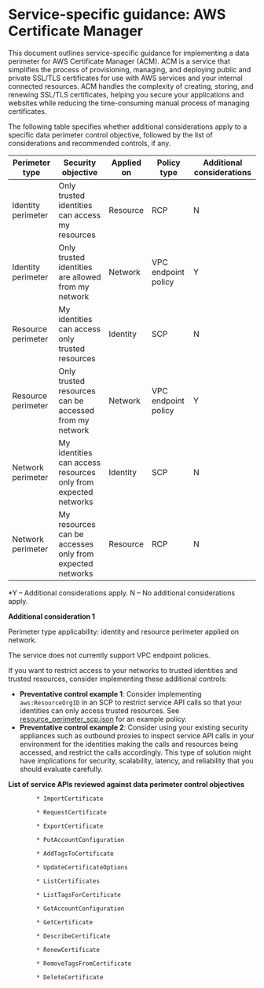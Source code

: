 
# Service-specific guidance: AWS Certificate Manager


This document outlines service-specific guidance for implementing a data perimeter for AWS Certificate Manager (ACM). ACM is a service that simplifies the process of provisioning, managing, and deploying public and private SSL/TLS certificates for use with AWS services and your internal connected resources. ACM handles the complexity of creating, storing, and renewing SSL/TLS certificates, helping you secure your applications and websites while reducing the time-consuming manual process of managing certificates.


The following table specifies whether additional considerations apply to a specific data perimeter control objective, followed by the list of considerations and recommended controls, if any.

| Perimeter type | Security objective | Applied on | Policy type | Additional considerations |
|----------------|-------------------|------------|-------------|------------------------|
| Identity perimeter | Only trusted identities can access my resources | Resource | RCP | N |
| Identity perimeter | Only trusted identities are allowed from my network | Network | VPC endpoint policy | Y |
| Resource perimeter | My identities can access only trusted resources | Identity | SCP | N |
| Resource perimeter | Only trusted resources can be accessed from my network | Network | VPC endpoint policy | Y |
| Network perimeter | My identities can access resources only from expected networks | Identity | SCP | N |
| Network perimeter | My resources can be accesses only from expected networks | Resource | RCP | N |

*Y – Additional considerations apply. N – No additional considerations apply.
 



**Additional consideration 1**

Perimeter type applicability: identity and resource perimeter applied on network.
        
The service does not currently support VPC endpoint policies.

If you want to restrict access to your networks to trusted identities and trusted resources, consider implementing these additional controls:

* **Preventative control example 1**: Consider implementing `aws:ResourceOrgID` in an SCP to restrict service API calls so that your identities can only access trusted resources. See [resource_perimeter_scp.json](https://github.com/aws-samples/data-perimeter-policy-examples/blob/main/service_control_policies/resource_perimeter_scp.json) for an example policy.
* **Preventative control example 2**: Consider using your existing security appliances such as outbound proxies to inspect service API calls in your environment for the identities making the calls and resources being accessed, and restrict the calls accordingly. This type of solution might have implications for security, scalability, latency, and reliability that you should evaluate carefully.






**List of service APIs reviewed against data perimeter control objectives**


            * ImportCertificate
            
            * RequestCertificate
            
            * ExportCertificate
            
            * PutAccountConfiguration
            
            * AddTagsToCertificate
            
            * UpdateCertificateOptions
            
            * ListCertificates
            
            * ListTagsForCertificate
            
            * GetAccountConfiguration
            
            * GetCertificate
            
            * DescribeCertificate
            
            * RenewCertificate
            
            * RemoveTagsFromCertificate
            
            * DeleteCertificate
            


